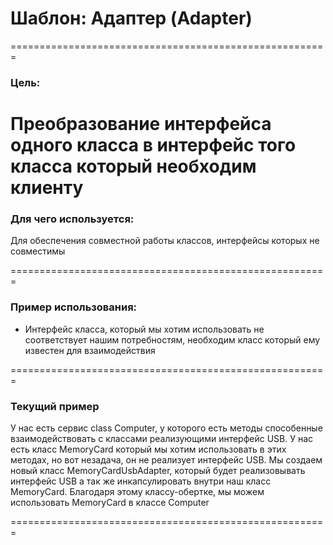 # Шаблон: Адаптер (Adapter)
=======================================================

### Цель:
Преобразование интерфейса одного класса в интерфейс того класса который необходим клиенту
=======================================================

### Для чего используется:
Для обеспечения совместной работы классов, интерфейсы которых не совместимы

=======================================================
### Пример использования: 
- Интерфейс класса, который мы хотим использовать не соответствует нашим потребностям, необходим класс который ему известен для взаимодействия

=======================================================

### Текущий пример

У нас есть сервис class Computer, у которого есть методы способенные взаимодействовать с классами реализующими интерфейс
USB. У нас есть класс MemoryCard который мы хотим использовать в этих методах, но вот незадача, он не реализует
интерфейс USB. Мы создаем новый класс MemoryCardUsbAdapter, который будет реализовывать интерфейс USB а так же
инкапсулировать внутри наш класс MemoryCard. Благодаря этому классу-обертке, мы можем использовать MemoryCard в классе
Computer

=======================================================
